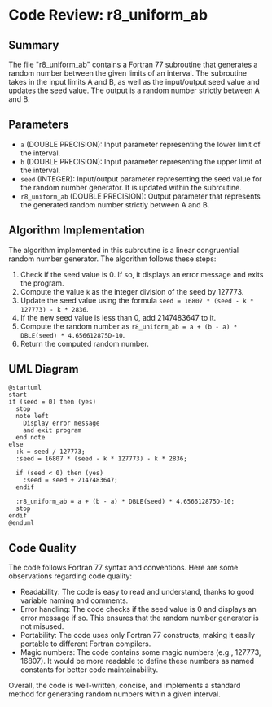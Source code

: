 # Code Review: r8_uniform_ab

## Summary

The file "r8_uniform_ab" contains a Fortran 77 subroutine that generates a random number between the given limits of an interval. The subroutine takes in the input limits A and B, as well as the input/output seed value and updates the seed value. The output is a random number strictly between A and B.

## Parameters

- `a` (DOUBLE PRECISION): Input parameter representing the lower limit of the interval.
- `b` (DOUBLE PRECISION): Input parameter representing the upper limit of the interval.
- `seed` (INTEGER): Input/output parameter representing the seed value for the random number generator. It is updated within the subroutine.
- `r8_uniform_ab` (DOUBLE PRECISION): Output parameter that represents the generated random number strictly between A and B.

## Algorithm Implementation

The algorithm implemented in this subroutine is a linear congruential random number generator. The algorithm follows these steps:

1. Check if the seed value is 0. If so, it displays an error message and exits the program.
2. Compute the value `k` as the integer division of the seed by 127773.
3. Update the seed value using the formula `seed = 16807 * (seed - k * 127773) - k * 2836`.
4. If the new seed value is less than 0, add 2147483647 to it.
5. Compute the random number as `r8_uniform_ab = a + (b - a) * DBLE(seed) * 4.656612875D-10`.
6. Return the computed random number.

## UML Diagram

```plantuml
@startuml
start
if (seed = 0) then (yes)
  stop
  note left
    Display error message
    and exit program
  end note
else
  :k = seed / 127773;
  :seed = 16807 * (seed - k * 127773) - k * 2836;
  
  if (seed < 0) then (yes)
    :seed = seed + 2147483647;
  endif
  
  :r8_uniform_ab = a + (b - a) * DBLE(seed) * 4.656612875D-10;
  stop
endif
@enduml
```

## Code Quality

The code follows Fortran 77 syntax and conventions. Here are some observations regarding code quality:

- Readability: The code is easy to read and understand, thanks to good variable naming and comments.
- Error handling: The code checks if the seed value is 0 and displays an error message if so. This ensures that the random number generator is not misused.
- Portability: The code uses only Fortran 77 constructs, making it easily portable to different Fortran compilers.
- Magic numbers: The code contains some magic numbers (e.g., 127773, 16807). It would be more readable to define these numbers as named constants for better code maintainability.

Overall, the code is well-written, concise, and implements a standard method for generating random numbers within a given interval.